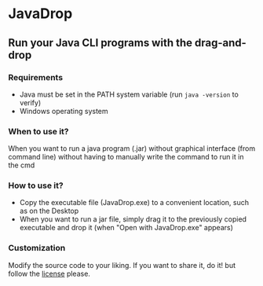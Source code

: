 # JavaDrop
## Run your Java CLI programs with the drag-and-drop

### Requirements
- Java must be set in the PATH system variable (run `java -version` to verify) 
- Windows operating system

### When to use it?
When you want to run a java program (.jar) without graphical interface (from command line) without having to manually write the command to run it in the cmd

### How to use it?
- Copy the executable file (JavaDrop.exe) to a convenient location, such as on the Desktop
- When you want to run a jar file, simply drag it to the previously copied executable and drop it (when "Open with JavaDrop.exe" appears)

### Customization
Modify the source code to your liking.
If you want to share it, do it! but follow the [license](https://creativecommons.org/licenses/by-nc-sa/4.0/deed.en) please.
